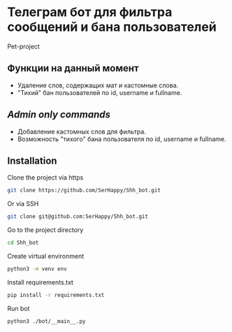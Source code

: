 # Телеграм бот для фильтра сообщений и бана пользователей

Pet-project

## Функции на данный момент

- Удаление слов, содержащих мат и кастомные слова.
- "Тихий" бан пользователей по id, username и fullname.

## *Admin only commands*

- Добавление кастомных слов для фильтра.
- Возможность "тихого" бана пользователя по id, username и fullname.

## Installation

Clone the project via https

```bash
git clone https://github.com/SerHappy/Shh_bot.git
```

Or via SSH

```bash
git clone git@github.com:SerHappy/Shh_bot.git
```

Go to the project directory

```bash
cd Shh_bot
```

Create virtual environment

```bash
python3 -m venv env
```

Install requirements.txt

```bash
pip install -r requirements.txt
```

Run bot

```bash
python3 ./bot/__main__.py
```
